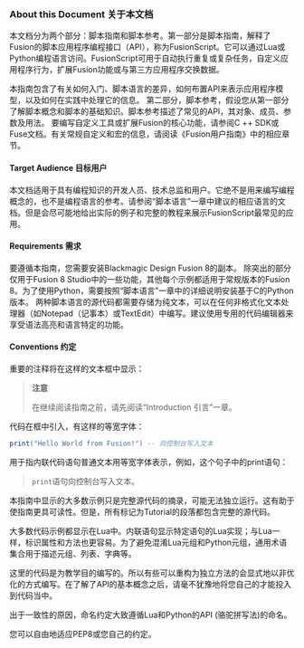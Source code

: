 ### About this Document 关于本文档

本文档分为两个部分：脚本指南和脚本参考。第一部分是脚本指南，解释了Fusion的脚本应用程序编程接口（API），称为FusionScript。它可以通过Lua或Python编程语言访问。FusionScript可用于自动执行重复或复杂任务，自定义应用程序行为，扩展Fusion功能或与第三方应用程序交换数据。

本指南包含了有关如何入门、脚本语言的差异，如何布置API来表示应用程序模型，以及如何在实践中处理它的信息。
第二部分，脚本参考，假设您从第一部分了解脚本概念和脚本的基础知识。脚本参考描述了常见的API，其对象、成员、参数及用法。
要编写自定义工具或扩展Fusion的核心功能，请参阅C ++ SDK或Fuse文档。有关常规自定义和宏的信息，请阅读《Fusion用户指南》中的相应章节。

#### Target Audience 目标用户

本文档适用于具有编程知识的开发人员、技术总监和用户。它绝不是用来编写编程概念的，也不是编程语言的参考。请参阅“脚本语言”一章中建议的相应语言的文档。但是会尽可能地给出实际的例子和完整的教程来展示FusionScript最常见的应用。

#### Requirements 需求

要遵循本指南，您需要安装Blackmagic Design Fusion 8的副本。
除突出的部分仅用于Fusion 8 Studio中的一些功能，其他每个示例都适用于常规版本的Fusion 8。为了使用Python，需要按照“脚本语言”一章中的详细说明安装基于C的Python版本。
两种脚本语言的源代码都需要存储为纯文本，可以在任何非格式化文本处理器（如Notepad（记事本）或TextEdit）中编写。建议使用专用的代码编辑器来享受语法高亮和语言特定的功能。

#### Conventions 约定

重要的注释将在这样的文本框中显示：

> **注意**
>
> 在继续阅读指南之前，请先阅读“Introduction 引言”一章。

代码在框中引入，有这样的等宽字体：

```lua
print("Hello World from Fusion!") -- 向控制台写入文本
```

用于指内联代码语句普通文本用等宽字体表示，例如，这个句子中的print语句：

> `print`语句向控制台写入文本。

本指南中显示的大多数示例只是完整源代码的摘录，可能无法独立运行。这有助于使指南更具可读性。但是，所有标记为Tutorial的段落都包含完整的源代码。

大多数代码示例都显示在Lua中。内联语句显示特定语句的Lua实现；与Lua一样，标识属性和方法也更容易。为了避免混淆Lua元组和Python元组，通用术语集合用于描述元组、列表、字典等。

这里的代码是为教学目的编写的。所以有些可以重构为独立方法的会显式地以非优化的方式编写。在了解了API的基本概念之后，请毫不犹豫地将您自己的才能投入到代码当中。

出于一致性的原因，命名约定大致遵循Lua和Python的API (骆驼拼写法)的命名。

您可以自由地适应PEP8或您自己的约定。